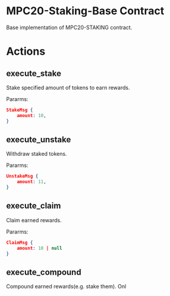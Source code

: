 # MPC20-Staking-Base Contract

Base implementation of MPC20-STAKING contract.

# Actions

## execute_stake

Stake specified amount of tokens to earn rewards.

Pararms:

```json
StakeMsg {
    amount: 10,
}
```

## execute_unstake

Withdraw staked tokens.

Pararms:

```json
UnstakeMsg {
    amount: 11,
}
```

## execute_claim

Claim earned rewards.

Pararms:

```json
ClaimMsg {
    amount: 10 | null
}
```

## execute_compound

Compound earned rewards(e.g. stake them).
Onl